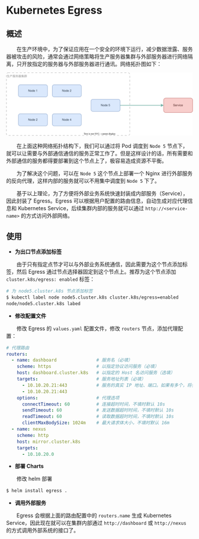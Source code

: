 # Kubernetes Egress
## 概述
&emsp;&emsp;在生产环境中，为了保证应用在一个安全的环境下运行，减少数据泄露、服务器被攻击的风险，通常会通过网络策略将生产服务器集群与外部服务器进行网络隔离，只开放指定的服务器与外部服务器进行通讯。网络拓扑图如下：

![](./assets/topology.svg)

&emsp;&emsp;在上面这种网络拓扑结构下，我们可以通过将 Pod 调度到 `Node 5` 节点下，就可以让需要与外部通信通信的服务正常工作了。但是这样设计的话，所有需要和外部通信的服务都得要部署到这个节点上了，极容易造成资源不平衡。

&emsp;&emsp;为了解决这个问题，可以在 `Node 5` 这个节点上部署一个 Nginx 进行外部服务的反向代理，这样内部的服务就可以不用集中调度到 `Node 5` 下了。

&emsp;&emsp;基于以上理论，为了方便将外部业务系统快速封装成内部服务（Service），因此封装了 Egress。Egress 可以根据用户配置的路由信息，自动生成对应代理信息和 Kubernetes Service，后续集群内部的服务就可以通过 `http://<service-name>` 的方式访问外部网络。

## 使用

- **为出口节点添加标签**

&emsp;&emsp;由于只有指定点节才可以与外部业务系统通信，因此需要为这个节点添加标签，然后 Egress 通过节点选择器固定到这个节点上。推荐为这个节点添加 `cluster.k8s/egress: enabled` 标签：

```bash
# 为 node5.cluster.k8s 节点添加标签
$ kubectl label node node5.cluster.k8s cluster.k8s/egress=enabled
node/node5.cluster.k8s labed
```

- **修改配置文件**

&emsp;&emsp;修改 Egress 的 `values.yaml` 配置文件，修改 `routers` 节点，添加代理配置：

```yaml
# 代理路由
routers:
  - name: dashboard               # 服务名（必填）
    scheme: https                 # 以指定协议访问服务（必填）
    host: dashboard.cluster.k8s   # 以指定的 Host 名访问服务（选填）
    targets:                      # 服务地址列表（必填）
      - 10.10.20.21:443           # 服务的真实 IP 地址、端口。如果有多个，将会自动做负载均衡
      - 10.10.20.21:443
    options:                      # 代理选项
      connectTimeout: 60          # 连接超时时间，不填时默认 10s
      sendTimeout: 60             # 发送数据超时时间，不填时默认 10s
      readTimeout: 60             # 读取数据超时时间，不填时默认 10s
      clientMaxBodySize: 1024m    # 最大请求体大小，不填时默认 16m
  - name: nexus
    scheme: http
    host: mirror.cluster.k8s
    targets:
      - 10.10.20.0
```

- **部署 Charts**

&emsp;&emsp;修改 helm 部署

```bash
$ helm install egress .
```

- **调用外部服务**

&emsp;&emsp;Egress 会根据上面的路由配置中的 `routers.name` 生成 Kubernetes Service，因此现在就可以在集群内部通过 `http://dashboard` 或 `http://nexus` 的方式调用外部系统的接口了。